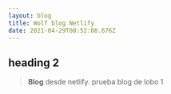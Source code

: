 ```yaml
---
layout: blog
title: Wolf blog Netlify
date: 2021-04-29T08:52:08.676Z
---
```

## **heading 2**

> **Blog** desde netlify. prueba blog de lobo 1